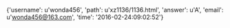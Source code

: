 {'username': u'wonda456', 'path': u'xz1136/1136.html', 'answer': u'A', 'email': u'wonda456@163.com', 'time': '2016-02-24:09:02:52'}